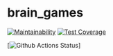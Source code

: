 # brain_games

[![Maintainability](https://api.codeclimate.com/v1/badges/a99a88d28ad37a79dbf6/maintainability)](https://codeclimate.com/github/FuryCydonian/python-project-lvl1)
[![Test Coverage](https://api.codeclimate.com/v1/badges/a99a88d28ad37a79dbf6/test_coverage)](https://codeclimate.com/github/FuryCydonian/python-project-lvl1)

[![Github Actions Status](https://github.com/FuryCydonian/python-project-lvl1/.github/workflows/brain_games/badge.svg)]